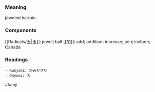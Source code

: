 ### Meaning

jeweled hairpin

### Components

[[Radicals/玉|玉]]: jewel; ball [[加]]: add; addition; increase; join; include; Canada

### Readings

```
- Kunyomi: かみかざり
- Onyomi: カ
```

#kanji